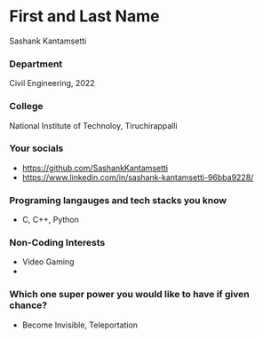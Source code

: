 # First and Last Name
Sashank Kantamsetti

### Department
Civil Engineering, 2022

### College
National Institute of Technoloy, Tiruchirappalli

### Your socials
- https://github.com/SashankKantamsetti
- https://www.linkedin.com/in/sashank-kantamsetti-96bba9228/

### Programing langauges and tech stacks you know
- C, C++, Python

### Non-Coding Interests
- Video Gaming
- 

### Which one super power you would like to have if given chance?
- Become Invisible, Teleportation
